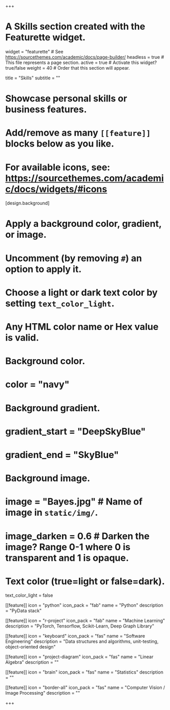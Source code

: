 +++
# A Skills section created with the Featurette widget.
widget = "featurette"  # See https://sourcethemes.com/academic/docs/page-builder/
headless = true  # This file represents a page section.
active = true  # Activate this widget? true/false
weight = 40  # Order that this section will appear.

title = "Skills"
subtitle = ""

# Showcase personal skills or business features.
# 
# Add/remove as many `[[feature]]` blocks below as you like.
# 
# For available icons, see: https://sourcethemes.com/academic/docs/widgets/#icons

[design.background]
  # Apply a background color, gradient, or image.
  #   Uncomment (by removing `#`) an option to apply it.
  #   Choose a light or dark text color by setting `text_color_light`.
  #   Any HTML color name or Hex value is valid.
  
  # Background color.
  # color = "navy"
  
  # Background gradient.
  # gradient_start = "DeepSkyBlue"
  # gradient_end = "SkyBlue"
  
  # Background image.
  # image = "Bayes.jpg"  # Name of image in `static/img/`.
  # image_darken = 0.6  # Darken the image? Range 0-1 where 0 is transparent and 1 is opaque.

  # Text color (true=light or false=dark).
  text_color_light = false  

[[feature]]
  icon = "python"
  icon_pack = "fab"
  name = "Python"
  description = "PyData stack"

[[feature]]
  icon = "r-project"
  icon_pack = "fab"
  name = "Machine Learning"
  description = "PyTorch, Tensorflow, Scikit-Learn, Deep Graph Library"

[[feature]]
  icon = "keyboard"
  icon_pack = "fas"
  name = "Software Engineering"
  description = "Data structures and algorithms, unit-testing, object-oriented design"

[[feature]]
  icon = "project-diagram"
  icon_pack = "fas"
  name = "Linear Algebra"
  description = ""  
  
[[feature]]
  icon = "brain"
  icon_pack = "fas"
  name = "Statistics"
  description = ""


[[feature]]
  icon = "border-all"
  icon_pack = "fas"
  name = "Computer Vision / Image Processing"
  description = ""

+++
